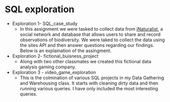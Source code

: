 # SQL exploration

- Exploration 1- SQL_case_study
  * In this assignment we were tasked to collect data from [iNaturalist](https://www.inaturalist.org/), a social network and database that allows users to share and record observations of biodiversity. We were taked to collect the data using the sites API and then answer questions regarding our findings. Below is an explaination of the assingment.
- Exploration 2- fictional_buisness_project
  * Along with two other classmates we created this fictional data analysis gaming company.
- Exploration 3 - video_game_exploration
  * This is the colmination of various SQL projects in my Data Gathering and Warehousing class. It starts with cleaning dirty data and then running various queries. I have only included the most interesting queries.
